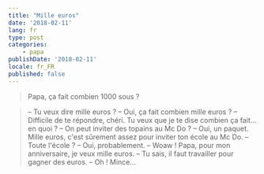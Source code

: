 ```yaml
---
title: "Mille euros"
date: '2018-02-11'
lang: fr
type: post
categories:
    - papa
publishDate: '2018-02-11'
locale: fr_FR
published: false
---
```


> Papa, ça fait combien 1000 sous ?

<!-- more -->

> – Tu veux dire mille euros ?
> – Oui, ça fait combien mille euros ?
> – Difficile de te répondre, chéri. Tu veux que je te dise combien ça fait… en quoi ?
> – On peut inviter des topains au Mc Do ?
> – Oui, un paquet. Mille euros, c'est sûrement assez pour inviter ton école au Mc Do.
> – Toute l'école ?
> – Oui, probablement.
> – Woaw ! Papa, pour mon anniversaire, je veux mille euros.
> – Tu sais, il faut travailler pour gagner des euros.
> – Oh ! Mince…